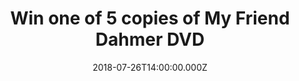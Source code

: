 ---
campaign-uuid: "c-4dd962f0-9446-4ef1-9b78-422f6a28feb3"
type: "Competition"
category: "Entertainment"
date: "2018-07-26T14:00:00.000Z"
end-date: "2018-08-26T23:59:00.000Z"
disable-form: false
is_promoted: false
has_entry_page: true
title: "Win one of 5 copies of My Friend Dahmer DVD"
competition-description: "Marc Meyers’s MY FRIEND DAHMER is the haunting, sad, funny,\
  \ true story of Jeffrey Dahmer in high school, based on Derf Backderf's critically\
  \ acclaimed 2012 graphic novel of the same name and Meyers’s own 2014 Black List\
  \ script.\r\n<br /><br />\r\nEnter for a chance to win one of 5 DVDs!"
hero-header: "Win one of 5 copies of My Friend Dahmer DVD"
terms-confirmation: "N/A"
banner-img: "https://assets.expresslyapp.com/asset-3f4ea0be-63a3-4ee1-baec-fea5552690b1.jpg"
logo-left-href: "http://chrislawrance.com"
logo-left-image: "https://assets.expresslyapp.com/asset-389d113b-9859-4fd7-9fe7-9480a18f192a.jpg"
logo-left-title: "ChrisLawrance PR"
bg-image-hero: "https://assets.expresslyapp.com/asset-fb4a40f4-3bdb-42b9-8290-ccf7e7083491.jpg"
bg-image-first: "https://assets.expresslyapp.com/asset-456e36fb-18ad-4704-9488-8b74c66954b2.png"
bg-image-second: "https://assets.expresslyapp.com/asset-914933f1-145e-44e4-9cda-1b26b95f1dff.jpg"
section1-content: "<p>Jeffrey Dahmer murdered seventeen men and boys in the Midwest\
  \ United States between 1978 and 1991 before being captured and incarcerated. This\
  \ is the story before that story.</p>\r\n\r\n<p>Jeff Dahmer (Ross Lynch, Disney\
  \ Channel’s ‘Austin & Ally’) is an awkward teenager who collects roadkill. It’s\
  \ the end of his junior year and he’s practically invisible. His family life (Anne\
  \ Heche as Joyce Dahmer) is coming undone. He fixates on a neighborhood jogger (Vincent\
  \ Kartheiser, ‘Mad Men’) who routinely passes by his house. By the start of senior\
  \ year, he acts out, throwing epileptic-like fits in the halls. His goofball antics\
  \ win over a group of band-nerds who form The Dahmer Fan Club headed by Backderf\
  \ (Alex Wolff, Nickelodeon’s ‘The Naked Brothers Band’). This camaraderie can’t\
  \ mask his growing depravity as approaching graduation Jeff spirals further out\
  \ of control.</p>"
section2-content: "<p>'An absorbing, dramatised portrait of casual cruelty and teenage\
  \ desperation, equal parts ‘The Virgin Suicides’ and ‘The Texas Chain Saw Massacre’\
  <br />\r\nTIME OUT </p>\r\n\r\n<p>'A chilling insight into the making of a serial\
  \ killer’<br />\r\n THE GUARDIAN </p>\r\n\r\n<p>My Friend Dahmer on digital now\
  \ and DVD on 30th July </p>"
entry-title: "Win one of 5 copies of My Friend Dahmer DVD"
entry-content: "For a chance to win, submit the form before 23:59 August 26th 2018."
has-winner: false
prize-description: "One of 5 copies of My Friend Dahmer DVD"
special-conditions: "Multiple entries are allowed up to one every day."
country-restrictions:
- "GB"
---